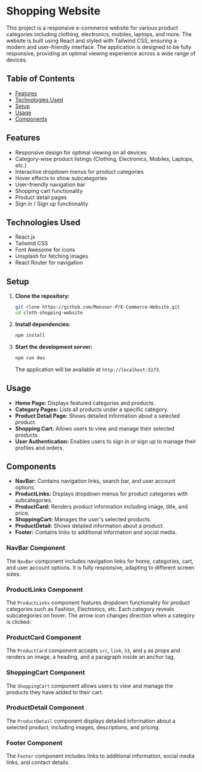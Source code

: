 # Shopping Website

This project is a responsive e-commerce website for various product categories including clothing, electronics, mobiles, laptops, and more. The website is built using React and styled with Tailwind CSS, ensuring a modern and user-friendly interface. The application is designed to be fully responsive, providing an optimal viewing experience across a wide range of devices.

## Table of Contents

- [Features](#features)
- [Technologies Used](#technologies-used)
- [Setup](#setup)
- [Usage](#usage)
- [Components](#components)
## Features

- Responsive design for optimal viewing on all devices
- Category-wise product listings (Clothing, Electronics, Mobiles, Laptops, etc.)
- Interactive dropdown menus for product categories
- Hover effects to show subcategories
- User-friendly navigation bar
- Shopping cart functionality
- Product detail pages
- Sign in / Sign up functionality

## Technologies Used

- React.js
- Tailwind CSS
- Font Awesome for icons
- Unsplash for fetching images
- React Router for navigation

## Setup

1. **Clone the repository:**

   ```bash
   git clone https://github.com/Mansoor-P/E-Commerce-Website.git
   cd cloth-shopping-website
   ```

2. **Install dependencies:**

   ```bash
   npm install
   ```

3. **Start the development server:**

   ```bash
   npm run dev
   ```

   The application will be available at `http://localhost:5173`.

## Usage

- **Home Page:** Displays featured categories and products.
- **Category Pages:** Lists all products under a specific category.
- **Product Detail Page:** Shows detailed information about a selected product.
- **Shopping Cart:** Allows users to view and manage their selected products.
- **User Authentication:** Enables users to sign in or sign up to manage their profiles and orders.

## Components

- **NavBar:** Contains navigation links, search bar, and user account options.
- **ProductLinks:** Displays dropdown menus for product categories with subcategories.
- **ProductCard:** Renders product information including image, title, and price.
- **ShoppingCart:** Manages the user's selected products.
- **ProductDetail:** Shows detailed information about a product.
- **Footer:** Contains links to additional information and social media.

### NavBar Component

The `NavBar` component includes navigation links for home, categories, cart, and user account options. It is fully responsive, adapting to different screen sizes.

### ProductLinks Component

The `ProductLinks` component features dropdown functionality for product categories such as Fashion, Electronics, etc. Each category reveals subcategories on hover. The arrow icon changes direction when a category is clicked.

### ProductCard Component

The `ProductCard` component accepts `src`, `link`, `h3`, and `p` as props and renders an image, a heading, and a paragraph inside an anchor tag.

### ShoppingCart Component

The `ShoppingCart` component allows users to view and manage the products they have added to their cart.

### ProductDetail Component

The `ProductDetail` component displays detailed information about a selected product, including images, descriptions, and pricing.

### Footer Component

The `Footer` component includes links to additional information, social media links, and contact details.
